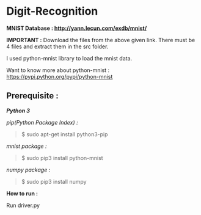 # Digit-Recognition

__MNIST Database : http://yann.lecun.com/exdb/mnist/__

__IMPORTANT :__ Download the files from the above given link. There must be 4 files and extract them in the src folder.

I used python-mnist library to load the mnist data.

Want to know more about python-mnist : https://pypi.python.org/pypi/python-mnist



## Prerequisite :
___Python 3___

_pip(Python Package Index) :_

> $ sudo apt-get install python3-pip

_mnist package :_

> $ sudo pip3 install python-mnist

_numpy package :_

> $ sudo pip3 install numpy

__How to run :__

Run driver.py
